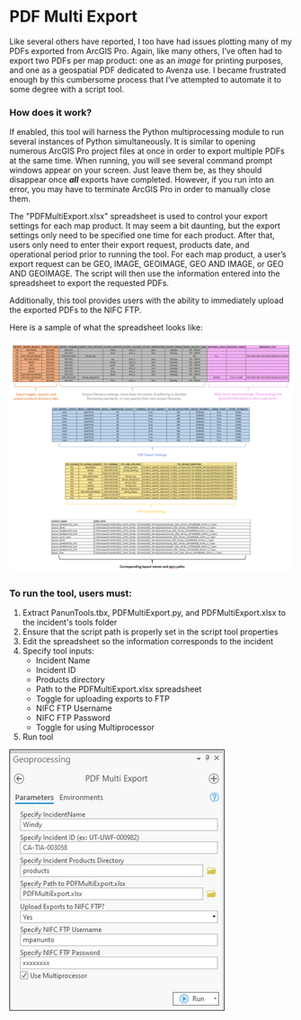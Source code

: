 # PDF Multi Export

Like several others have reported, I too have had issues plotting many of my PDFs exported from ArcGIS Pro. Again, like many others, I’ve often had to export two PDFs per map product: one as an *image* for printing purposes, and one as a geospatial PDF dedicated to Avenza use. I became frustrated enough by this cumbersome process that I’ve attempted to automate it to some degree with a script tool.

### How does it work?

If enabled, this tool will harness the Python multiprocessing module to run several instances of Python simultaneously. It is similar to opening numerous ArcGIS Pro project files at once in order to export multiple PDFs at the same time. When running, you will see several command prompt windows appear on your screen. Just leave them be, as they should disappear once ***all*** exports have completed. However, if you run into an error, you may have to terminate ArcGIS Pro in order to manually close them.

The "PDFMultiExport.xlsx" spreadsheet is used to control your export settings for each map product. It may seem a bit daunting, but the export settings only need to be specified one time for each product. After that, users only need to enter their export request, products date, and operational period prior to running the tool. For each map product, a user’s export request can be GEO, IMAGE, GEOIMAGE, GEO AND IMAGE, or GEO AND GEOIMAGE. The script will then use the information entered into the spreadsheet to export the requested PDFs.

Additionally, this tool provides users with the ability to immediately upload the exported PDFs to the NIFC FTP.

Here is a sample of what the spreadsheet looks like:

![screenshot_PDFMultiExport_1.png](/docs/screenshot_PDFMultiExport_1.png?raw=true)

### To run the tool, users must:
1. Extract PanunTools.tbx, PDFMultiExport.py, and PDFMultiExport.xlsx to the incident's tools folder
2. Ensure that the script path is properly set in the script tool properties
3. Edit the spreadsheet so the information corresponds to the incident
4. Specify tool inputs:
    - Incident Name
    - Incident ID
    - Products directory
    - Path to the PDFMultiExport.xlsx spreadsheet
    - Toggle for uploading exports to FTP
    - NIFC FTP Username
    - NIFC FTP Password
    - Toggle for using Multiprocessor
5. Run tool

![screenshot_PDFMultiExport_2.png](/docs/screenshot_PDFMultiExport_2.png?raw=true)
